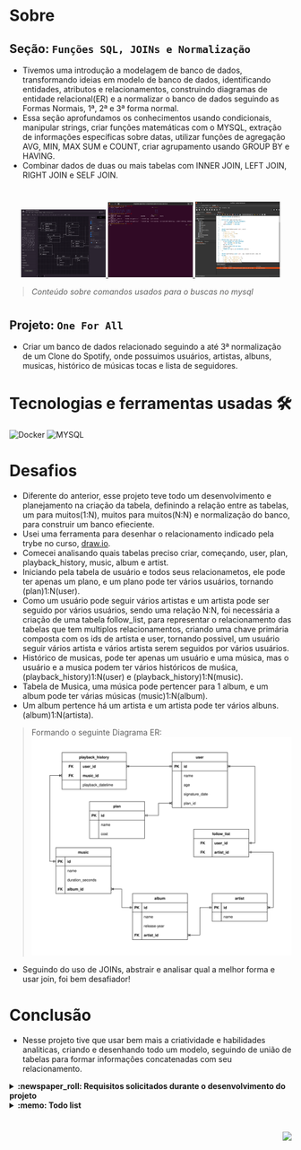 # Sobre

## Seção: `Funções SQL, JOINs e Normalização`

- Tivemos uma introdução a modelagem de banco de dados, transformando ideias em modelo de banco de dados, identificando entidades, atributos e relacionamentos, construindo diagramas de entidade relacional(ER) e a normalizar o banco de dados seguindo as Formas Normais, 1ª, 2ª e 3ª forma normal.
- Essa seção aprofundamos os conhecimentos usando condicionais, manipular strings, criar funções matemáticas com o MYSQL, extração de informações específicas sobre datas, utilizar funções de agregação AVG, MIN, MAX SUM e COUNT, criar agrupamento usando GROUP BY e HAVING.
- Combinar dados de duas ou mais tabelas com INNER JOIN, LEFT JOIN, RIGHT JOIN e SELF JOIN.

#
<div align="center">
  <a href="#">
    <img width="30%" src="./readme-imgs/project_top.webp">
    <img width="30%" src="./readme-imgs/project_mid.webp">
    <img width="30%" src="./readme-imgs/project_bot.webp">
  </a>
</div>

>*Conteúdo sobre comandos usados para o buscas no mysql*
#
## Projeto: `One For All`

- Criar um banco de dados relacionado seguindo a até 3ª normalização de um Clone do Spotify, onde possuimos usuários, artistas, albuns, musicas, histórico de músicas tocas e lista de seguidores.

# Tecnologias e ferramentas usadas 🛠

![Docker](https://img.shields.io/badge/-Docker-fff?style=flat-square&logo=docker)
![MYSQL](https://img.shields.io/badge/-MySQL-EAA221?style=flat-square&logo=mysql&logoColor=1e4c68)


# Desafios

- Diferente do anterior, esse projeto teve todo um desenvolvimento e planejamento na criação da tabela, definindo a relação entre as tabelas, um para muitos(1:N), muitos para muitos(N:N) e normalização do banco, para construir um banco efieciente.
- Usei uma ferramenta para desenhar o relacionamento indicado pela trybe no curso, [draw.io](https://draw.io/).
- Comecei analisando quais tabelas preciso criar, começando, user, plan, playback_history, music, album e artist.
- Iniciando pela tabela de usuário e todos seus relacionametos, ele pode ter apenas um plano, e um plano pode ter vários usuários, tornando (plan)1:N(user).
- Como um usuário pode seguir vários artistas e um artista pode ser seguido por vários usuários, sendo uma relação N:N, foi necessária a criação de uma tabela follow_list, para representar o relacionamento das tabelas que tem multiplos relacionamentos, criando uma chave primária composta com os ids de artista e user, tornando possivel, um usuário seguir vários artista e vários artista serem seguidos por vários usuários.
- Histórico de musicas, pode ter apenas um usuário e uma música, mas o usuário e a musica podem ter vários históricos de muśica, (playback_history)1:N(user) e (playback_history)1:N(music).
- Tabela de Musica, uma música pode pertencer para 1 album, e um album pode ter várias músicas (music)1:N(album).
- Um album pertence há um artista e um artista pode ter vários albuns. (album)1:N(artista).

>Formando o seguinte Diagrama ER:
![DiagramaER](./readme-imgs/diagram_er_spotifyclone.svg)

- Seguindo do uso de JOINs, abstrair e analisar qual a melhor forma e usar join, foi bem desafiador!

# Conclusão

- Nesse projeto tive que usar bem mais a criatividade e habilidades analiticas, criando e desenhando todo um modelo, seguindo de união de tabelas para formar informações concatenadas com seu relacionamento.

</details>

<details>
  <summary>
    <strong>
      :newspaper_roll: Requisitos solicitados durante o desenvolvimento do projeto
    </strong>
  </summary>

 
### Requisitos
*Nome* | *Avaliação*
--- | :---:
1 - Normalize as tabelas para a 3ª Forma Normal | :heavy_check_mark:
2 - Exibe as estatísticas musicais | :heavy_check_mark:
3 - Exibe o histórico de reprodução para cada pessoa usuária | :heavy_check_mark:
4 - Exibe a condicao do usuario se esta ativo ou inativo | :heavy_check_mark:
5 - Exibe top 2 hits mais tocados no momento | :heavy_check_mark:
6 - Exibe o relatório de faturamento da empresa | :heavy_check_mark:
7 - Exibe uma relação de todos os álbuns produzidos por cada artista | :heavy_check_mark:
8 - Exibe uma relação de álbuns produzidos pelo artista Walter Phoenix | :heavy_check_mark:
9 - Exibe a quantidade de músicas que estão presentes atualmente no histórico de reprodução da pessoa usuária Bill | :heavy_check_mark:
10 - Exibe o nome e a quantidade de vezes que cada canção foi tocada por pessoas usuárias do plano gratuito ou pessoal | :heavy_check_mark:
11 - Exibe nomes de musicas em sua forma normal e com string trocada | :heavy_check_mark:

</details>

<details>
  <summary>
    <strong>
      :memo: Todo list
    </strong>
  </summary>

  - [x] - ~~Criar aplicação com base nos requisitos da trybe.~~ ![data](https://badgen.net/badge/delivery/04-06-2022/green)

</details>

#

<div align="right">
  <img src="https://badgen.net/badge/last%20update/09-02-2023/blue">
</div>
